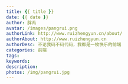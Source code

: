 ```yaml
---
title: {{ title }}
date: {{ date }}
author: 胖芮
avatar: /images/pangrui.png
authorLink: http://www.ruizhengyun.cn/about/
authorAbout: http://www.ruizhengyun.cn
authorDesc: 不论我码不码代码，我都是一枚快乐的前端
categories: 前端
tags: 
keywords: 
description: 
photos: /img/pangrui.jpg
---
```

